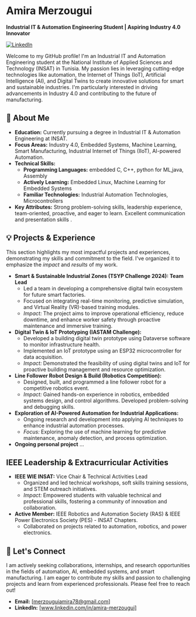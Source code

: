 # Amira Merzougui

**Industrial IT & Automation Engineering Student | Aspiring Industry 4.0 Innovator**

[![LinkedIn](https://img.shields.io/badge/LinkedIn-Connect-blue?style=flat-square&logo=linkedin&logoColor=white)]([www.linkedin.com/in/amira-merzougui])  <!-- Replace with your actual LinkedIn URL -->
<!-- Add other badges if you have them, e.g., for specific skills, certifications, etc. -->

Welcome to my GitHub profile!  I'm an Industrial IT and Automation Engineering student at the National Institute of Applied Sciences and Technology (INSAT) in Tunisia.  My passion lies in leveraging cutting-edge technologies like automation, the Internet of Things (IoT), Artificial Intelligence (AI), and Digital Twins to create innovative solutions for smart and sustainable industries.  I'm particularly interested in driving advancements in Industry 4.0 and contributing to the future of manufacturing.

## 🚀 About Me

*   **Education:**  Currently pursuing a degree in Industrial IT & Automation Engineering at INSAT.
*   **Focus Areas:**  Industry 4.0, Embedded Systems, Machine Learning, Smart Manufacturing, Industrial Internet of Things (IIoT), AI-powered Automation.
*   **Technical Skills:**
    *   **Programming Languages:** embedded C, C++, python for ML,java, Assembly
    *   **Actively Learning:** Embedded Linux, Machine Learning for Embedded Systems
    *   **Familiar Technologies:**  Industrial Automation Technologies, Microcontrollers
*   **Key Attributes:**  Strong problem-solving skills, leadership experience, team-oriented, proactive, and eager to learn.  Excellent communication and presentation skills .

## 💡 Projects & Experience

This section highlights my most impactful projects and experiences, demonstrating my skills and commitment to the field.  I've organized it to emphasize the *impact* and *results* of my work.

*   **Smart & Sustainable Industrial Zones (TSYP Challenge 2024):  Team Lead**
    *   Led a team in developing a comprehensive digital twin ecosystem for future smart factories.
    *   Focused on integrating real-time monitoring, predictive simulation, and Virtual Reality (VR)-based training modules.
    *   *Impact:*  The project aims to improve operational efficiency, reduce downtime, and enhance worker safety through proactive maintenance and immersive training.
*   **Digital Twin & IoT Prototyping (IASTAM Challenge):**
    *   Developed a building digital twin prototype using Dataverse software to monitor infrastructure health.
    *   Implemented an IoT prototype using an ESP32 microcontroller for data acquisition.
    *   *Impact:*  Demonstrated the feasibility of using digital twins and IoT for proactive building management and resource optimization.
*   **Line Follower Robot Design & Build (Robotics Competition):**
    *   Designed, built, and programmed a line follower robot for a competitive robotics event.
    *   *Impact:*  Gained hands-on experience in robotics, embedded systems design, and control algorithms.  Developed problem-solving and debugging skills.
*   **Exploration of AI-Powered Automation for Industrial Applications:**
    *   Ongoing research and development into applying AI techniques to enhance industrial automation processes.
    *   *Focus:*  Exploring the use of machine learning for predictive maintenance, anomaly detection, and process optimization.
*    **Ongoing personal project**
      ...

##  IEEE Leadership & Extracurricular Activities

*   **IEEE WIE INSAT:**  Vice Chair & Technical Activities Lead
    *   Organized and led technical workshops, soft skills training sessions, and STEM outreach initiatives.
    *   *Impact:*  Empowered students with valuable technical and professional skills, fostering a community of innovation and collaboration.
*   **Active Member:** IEEE Robotics and Automation Society (RAS) & IEEE Power Electronics Society (PES) - INSAT Chapters.
    *   Collaborated on projects related to automation, robotics, and power electronics.

## 🤝 Let's Connect

I am actively seeking collaborations, internships, and research opportunities in the fields of automation, AI, embedded systems, and smart manufacturing.  I am eager to contribute my skills and passion to challenging projects and learn from experienced professionals.  Please feel free to reach out!

*   **Email:** [merzouguiamira78@gmail.com]
*   **LinkedIn:** [www.linkedin.com/in/amira-merzougui]


